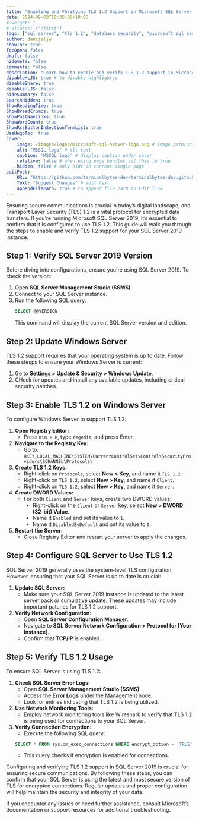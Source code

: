 ```yaml
---
title: "Enabling and Verifying TLS 1.2 Support in Microsoft SQL Server 2019"
date: 2024-09-03T10:35:00+10:00
# weight: 1
# aliases: ["/first"]
tags: ["sql server", "tls 1.2", "database security", "microsoft sql server 2019", "encryption", "it security", "network configuration", "sql server configuration", "windows server", "data protection", "mssql2019", "mssql"]
author: danijeljw
showToc: true
TocOpen: false
draft: false
hidemeta: false
comments: false
description: "Learn how to enable and verify TLS 1.2 support in Microsoft SQL Server 2019 to ensure secure data communications."
disableHLJS: true # to disable highlightjs
disableShare: true
disableHLJS: false
hideSummary: false
searchHidden: true
ShowReadingTime: true
ShowBreadCrumbs: true
ShowPostNavLinks: true
ShowWordCount: true
ShowRssButtonInSectionTermList: true
UseHugoToc: true
cover:
    image: /images/logos/microsoft-sql-server-logo.png # image path/url
    alt: "MSSQL logo" # alt text
    caption: 'MSSQL logo' # display caption under cover
    relative: false # when using page bundles set this to true
    hidden: false # only hide on current single page
editPost:
    URL: "https://github.com/terminalbytes-dev/terminalbytes-dev.github.io/tree/main/content"
    Text: "Suggest Changes" # edit text
    appendFilePath: true # to append file path to Edit link
---
```


Ensuring secure communications is crucial in today’s digital landscape, and Transport Layer Security (TLS) 1.2 is a vital protocol for encrypted data transfers. If you’re running Microsoft SQL Server 2019, it’s essential to confirm that it is configured to use TLS 1.2. This guide will walk you through the steps to enable and verify TLS 1.2 support for your SQL Server 2019 instance.

## Step 1: Verify SQL Server 2019 Version

Before diving into configurations, ensure you're using SQL Server 2019. To check the version:

1. Open **SQL Server Management Studio (SSMS)**.
1. Connect to your SQL Server instance.
1. Run the following SQL query:
    ```sql
    SELECT @@VERSION
    ```
    This command will display the current SQL Server version and edition.


## Step 2: Update Windows Server

TLS 1.2 support requires that your operating system is up to date. Follow these stesps to ensure your Windows Server is current:

1. Go to **Settings > Update & Security > Windows Update**.
1. CHeck for updates and install any available updates, including critical security patches.

## Step 3: Enable TLS 1.2 on Windows Server

To configure Windows Server to support TLS 1.2:

1. **Open Registry Editor:**
    - Press `Win + R`, type `regedit`, and press Enter.
1. **Navigate to the Registry Key:**
    - Go to: `HKEY_LOCAL_MACHINE\SYSTEM\CurrentControlSet\Control\SecurityProviders\SCHANNEL\Protocols\`
1. **Create TLS 1.2 Keys:**
    - Right-click on `Protocols`, select **New > Key**, and name it `TLS 1.2`.
    - Right-click on `TLS 1.2`, select **New > Key**, and name it `Client`.
    - Right-click on `TLS 1.2`, select **New > Key**, and name it `Server`.
1. **Create DWORD Values:**
    - For both `CLient` and `Server` keys, create two DWORD values:
        - Right-click on the `Client` or `Server` key, select **New > DWORD (32-bit) Value**.
        - Name it `Enabled` and set its value to `1`.
        - Name it `DisabledByDefault` and set its value to `0`.
1. **Restart the Server:**
    - Close Registry Editor and restart your server to apply the changes.

## Step 4: Configure SQL Server to Use TLS 1.2

SQL Server 2019 generally uses the system-level TLS configuration. However, ensuring that your SQL Server is up to date is crucial:

1. **Update SQL Server:**
    - Make sure your SQL Server 2019 instance is updated to the latest server pack or cumulative update. These updates may include important patches for TLS 1.2 support.
1. **Verify Network Configuration:**
    - Open **SQL Server Configuration Manager**.
    - Navigate to **SQL Server Network Configuration > Protocol for [Your Instance]**.
    - Confirm that **TCP/IP** is enabled.

## Step 5: Verify TLS 1.2 Usage

To ensure SQL Server is using TLS 1.2:

1. **Check SQL Server Error Logs:**
    - Open **SQL Server Management Studio (SSMS)**.
    - Access the **Error Logs** under the Management node.
    - Look for entries indicating that TLS 1.2 is being utilized.
1. **Use Network Monitoring Tools:**
    - Employ network monitoring tools like Wireshark to verify that TLS 1.2 is being used for connections to your SQL Server.
1. **Verify Connection Encryption:**
    - Execute the following SQL query:
    ```sql
    SELECT * FROM sys.dm_exec_connections WHERE encrypt_option = 'TRUE';
    ```
    - This query checks if encryption is enabled for connections.

Configuring and verifying TLS 1.2 support in SQL Server 2019 is crucial for ensuring secure communications. By following these steps, you can confirm that your SQL Server is using the latest and most secure version of TLS for encrypted connections. Regular updates and proper configuration will help maintain the security and integrity of your data.

If you encounter any issues or need further assistance, consult Microsoft’s documentation or support resources for additional troubleshooting.
